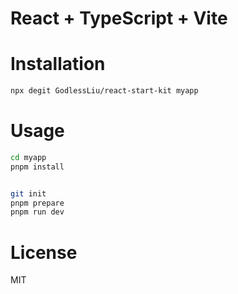 # React + TypeScript + Vite

# Installation

```bash
npx degit GodlessLiu/react-start-kit myapp
```

# Usage

```bash
cd myapp
pnpm install


git init
pnpm prepare
pnpm run dev
```

# License

MIT

